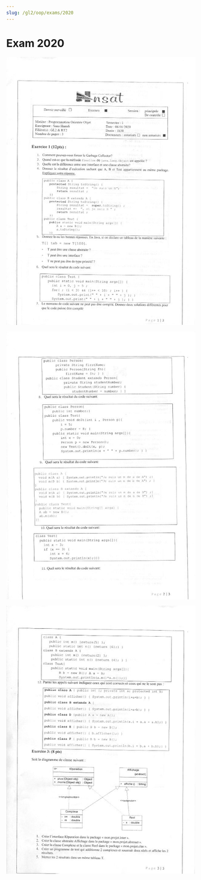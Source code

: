 ```yaml
---
slug: /gl2/oop/exams/2020
---
```


# Exam 2020

![1](assets/2020-1.jpg)

![2](assets/2020-2.jpg)

![3](assets/2020-3.jpg)
